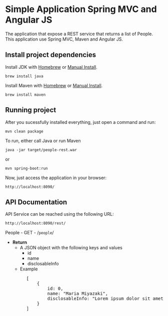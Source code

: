 Simple Application Spring MVC and Angular JS
=================================================
The application that expose a REST service that returns a list of People. This application use Spring MVC, Maven and Angular JS.

Install project dependencies
-----------------------------

Install JDK with [Homebrew](http://brew.sh/) or [Manual Install](http://docs.oracle.com/javase/7/docs/webnotes/install/).

    brew install java

Install Maven with [Homebrew](http://brew.sh/) or [Manual Install](https://maven.apache.org/install.html).

    brew install maven

Running project
-----------------------------------
After you sucessfully installed everything, just open a command and run:

    mvn clean package

To run, either call Java or run Maven

    java -jar target/people-rest.war

or

    mvn spring-boot:run

Now, just access the application in your browser:

    http://localhost:8090/

API Documentation
-----------------------------------

API Service can be reached using the following URL:

    http://localhost:8090/rest/

People - GET - /<code>people</code>/
  * <b>Return</b>
    * A JSON object with the following keys and values
      * id
      * name
      * disclosableInfo
    * Example

   <pre>
        [
            {
                id: 0,
                name: "Maria Miyazaki",
                disclosableInfo: "Lorem ipsum dolor sit amet, consectetur adipiscing elit,sed do eiusmod tempor incididunt ut labore et dolore magna aliqua. Ut enim ad minim veniam, quis nostrud exercitation ullamco laboris nisi ut aliquip ex ea commodo consequat."
            }
        ]
    </pre>